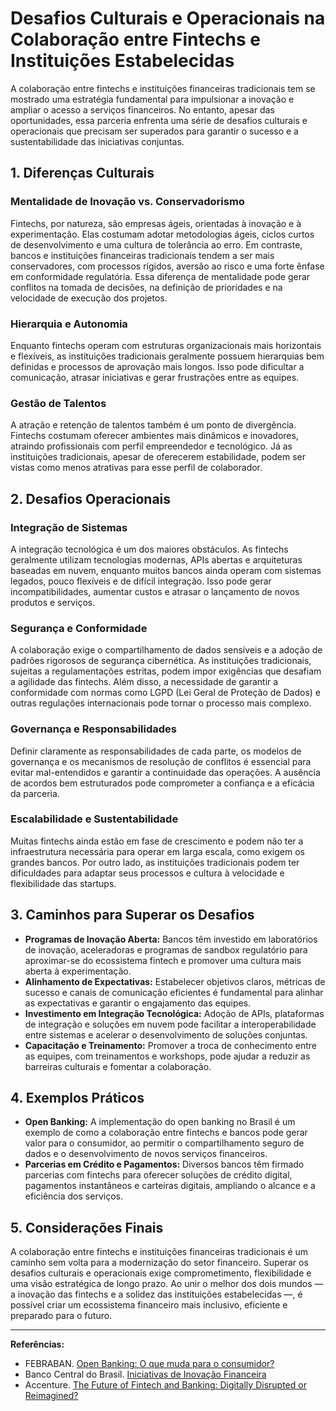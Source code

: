 # Desafios Culturais e Operacionais na Colaboração entre Fintechs e Instituições Estabelecidas

A colaboração entre fintechs e instituições financeiras tradicionais tem se mostrado uma estratégia fundamental para impulsionar a inovação e ampliar o acesso a serviços financeiros. No entanto, apesar das oportunidades, essa parceria enfrenta uma série de desafios culturais e operacionais que precisam ser superados para garantir o sucesso e a sustentabilidade das iniciativas conjuntas.

## 1. Diferenças Culturais

### **Mentalidade de Inovação vs. Conservadorismo**
Fintechs, por natureza, são empresas ágeis, orientadas à inovação e à experimentação. Elas costumam adotar metodologias ágeis, ciclos curtos de desenvolvimento e uma cultura de tolerância ao erro. Em contraste, bancos e instituições financeiras tradicionais tendem a ser mais conservadores, com processos rígidos, aversão ao risco e uma forte ênfase em conformidade regulatória. Essa diferença de mentalidade pode gerar conflitos na tomada de decisões, na definição de prioridades e na velocidade de execução dos projetos.

### **Hierarquia e Autonomia**
Enquanto fintechs operam com estruturas organizacionais mais horizontais e flexíveis, as instituições tradicionais geralmente possuem hierarquias bem definidas e processos de aprovação mais longos. Isso pode dificultar a comunicação, atrasar iniciativas e gerar frustrações entre as equipes.

### **Gestão de Talentos**
A atração e retenção de talentos também é um ponto de divergência. Fintechs costumam oferecer ambientes mais dinâmicos e inovadores, atraindo profissionais com perfil empreendedor e tecnológico. Já as instituições tradicionais, apesar de oferecerem estabilidade, podem ser vistas como menos atrativas para esse perfil de colaborador.

## 2. Desafios Operacionais

### **Integração de Sistemas**
A integração tecnológica é um dos maiores obstáculos. As fintechs geralmente utilizam tecnologias modernas, APIs abertas e arquiteturas baseadas em nuvem, enquanto muitos bancos ainda operam com sistemas legados, pouco flexíveis e de difícil integração. Isso pode gerar incompatibilidades, aumentar custos e atrasar o lançamento de novos produtos e serviços.

### **Segurança e Conformidade**
A colaboração exige o compartilhamento de dados sensíveis e a adoção de padrões rigorosos de segurança cibernética. As instituições tradicionais, sujeitas a regulamentações estritas, podem impor exigências que desafiam a agilidade das fintechs. Além disso, a necessidade de garantir a conformidade com normas como LGPD (Lei Geral de Proteção de Dados) e outras regulações internacionais pode tornar o processo mais complexo.

### **Governança e Responsabilidades**
Definir claramente as responsabilidades de cada parte, os modelos de governança e os mecanismos de resolução de conflitos é essencial para evitar mal-entendidos e garantir a continuidade das operações. A ausência de acordos bem estruturados pode comprometer a confiança e a eficácia da parceria.

### **Escalabilidade e Sustentabilidade**
Muitas fintechs ainda estão em fase de crescimento e podem não ter a infraestrutura necessária para operar em larga escala, como exigem os grandes bancos. Por outro lado, as instituições tradicionais podem ter dificuldades para adaptar seus processos e cultura à velocidade e flexibilidade das startups.

## 3. Caminhos para Superar os Desafios

- **Programas de Inovação Aberta:** Bancos têm investido em laboratórios de inovação, aceleradoras e programas de sandbox regulatório para aproximar-se do ecossistema fintech e promover uma cultura mais aberta à experimentação.
- **Alinhamento de Expectativas:** Estabelecer objetivos claros, métricas de sucesso e canais de comunicação eficientes é fundamental para alinhar as expectativas e garantir o engajamento das equipes.
- **Investimento em Integração Tecnológica:** Adoção de APIs, plataformas de integração e soluções em nuvem pode facilitar a interoperabilidade entre sistemas e acelerar o desenvolvimento de soluções conjuntas.
- **Capacitação e Treinamento:** Promover a troca de conhecimento entre as equipes, com treinamentos e workshops, pode ajudar a reduzir as barreiras culturais e fomentar a colaboração.

## 4. Exemplos Práticos

- **Open Banking:** A implementação do open banking no Brasil é um exemplo de como a colaboração entre fintechs e bancos pode gerar valor para o consumidor, ao permitir o compartilhamento seguro de dados e o desenvolvimento de novos serviços financeiros.
- **Parcerias em Crédito e Pagamentos:** Diversos bancos têm firmado parcerias com fintechs para oferecer soluções de crédito digital, pagamentos instantâneos e carteiras digitais, ampliando o alcance e a eficiência dos serviços.

## 5. Considerações Finais

A colaboração entre fintechs e instituições financeiras tradicionais é um caminho sem volta para a modernização do setor financeiro. Superar os desafios culturais e operacionais exige comprometimento, flexibilidade e uma visão estratégica de longo prazo. Ao unir o melhor dos dois mundos — a inovação das fintechs e a solidez das instituições estabelecidas —, é possível criar um ecossistema financeiro mais inclusivo, eficiente e preparado para o futuro.

---

**Referências:**
- FEBRABAN. [Open Banking: O que muda para o consumidor?](https://portal.febraban.org.br/noticia/3312/pt-br/)
- Banco Central do Brasil. [Iniciativas de Inovação Financeira](https://www.bcb.gov.br/estabilidadefinanceira/inovacaofinanceira)
- Accenture. [The Future of Fintech and Banking: Digitally Disrupted or Reimagined?](https://www.accenture.com/us-en/insight-future-fintech-banking)